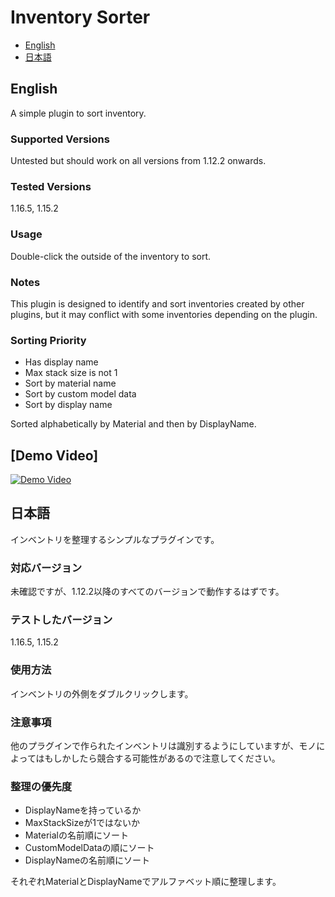 # Inventory Sorter

- [English](#english)
- [日本語](#japanese)

## English

A simple plugin to sort inventory.

### Supported Versions

Untested but should work on all versions from 1.12.2 onwards.

### Tested Versions

1.16.5, 1.15.2

### Usage

Double-click the outside of the inventory to sort.

### Notes

This plugin is designed to identify and sort inventories created by other plugins, but it may conflict with some inventories depending on the plugin.

### Sorting Priority

- Has display name
- Max stack size is not 1
- Sort by material name
- Sort by custom model data
- Sort by display name

Sorted alphabetically by Material and then by DisplayName.

## [Demo Video]
[![Demo Video](https://img.youtube.com/vi/IPRliX64XKY/maxresdefault.jpg)](https://www.youtube.com/watch?v=IPRliX64XKY)

## 日本語

インベントリを整理するシンプルなプラグインです。

### 対応バージョン

未確認ですが、1.12.2以降のすべてのバージョンで動作するはずです。

### テストしたバージョン

1.16.5, 1.15.2

### 使用方法

インベントリの外側をダブルクリックします。

### 注意事項

他のプラグインで作られたインベントリは識別するようにしていますが、モノによってはもしかしたら競合する可能性があるので注意してください。

### 整理の優先度

- DisplayNameを持っているか
- MaxStackSizeが1ではないか
- Materialの名前順にソート
- CustomModelDataの順にソート
- DisplayNameの名前順にソート

それぞれMaterialとDisplayNameでアルファベット順に整理します。
